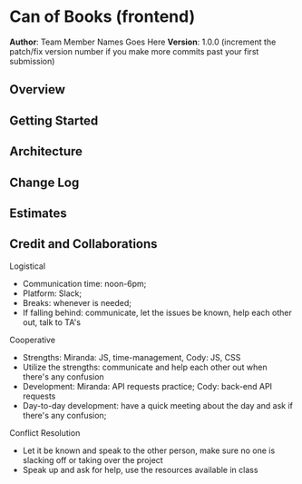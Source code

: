 # Can of Books (frontend)

**Author**: Team Member Names Goes Here
**Version**: 1.0.0 (increment the patch/fix version number if you make more commits past your first submission)

## Overview
<!-- Provide a high level overview of what this application is and why you are building it, beyond the fact that it's an assignment for this class. (i.e. What's your problem domain?) -->

## Getting Started
<!-- What are the steps that a user must take in order to build this app on their own machine and get it running? -->

## Architecture
<!-- Provide a detailed description of the application design. What technologies (languages, libraries, etc) you're using, and any other relevant design information. -->

## Change Log
<!-- Use this area to document the iterative changes made to your application as each feature is successfully implemented. Use time stamps. Here's an example:

01-01-2001 4:59pm - Application now has a fully-functional express server, with a GET route for the location resource. -->

## Estimates
<!-- See below -->

## Credit and Collaborations

Logistical

- Communication time: noon-6pm;
- Platform: Slack;
- Breaks: whenever is needed;
- If falling behind: communicate, let the issues be known, help each other out, talk to TA's

Cooperative

- Strengths: Miranda: JS, time-management, Cody: JS, CSS
- Utilize the strengths: communicate and help each other out when there's any confusion
- Development: Miranda: API requests practice; Cody: back-end API requests
- Day-to-day development: have a quick meeting about the day and ask if there's any confusion;

Conflict Resolution

- Let it be known and speak to the other person, make sure no one is slacking off or taking over the project
- Speak up and ask for help, use the resources available in class
